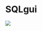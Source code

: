 # SQLgui


<img src="https://photos-1.dropbox.com/t/2/AAC1tXHR8UVxiTBhQDKscqevbdn7ofM8CL6Iqwkcjripng/12/712863770/png/32x32/1/_/1/2/SQLgui.png">
